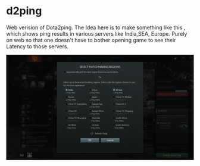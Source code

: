 # d2ping
Web verision of Dota2ping.
The Idea  here is to make something like this , which shows ping results in various servers like India,SEA, Europe.
Purely on web so that one doesn't have to bother opening game to see their Latency to those servers.

![DOTO Ping Menu](/Doto.png?raw=true "DOTO")
